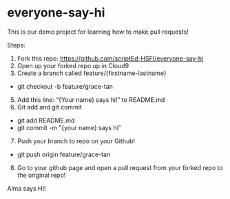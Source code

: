 # everyone-say-hi
This is our demo project for learning how to make pull requests! 

Steps:

1. Fork this repo: https://github.com/scriptEd-HSFI/everyone-say-hi
2. Open up your forked repo up in Cloud9
3. Create a branch called feature/{firstname-lastname}
  - git checkout -b feature/grace-tan
5. Add this line: “{Your name} says hi!” to README.md
6. Git add and git commit 
  - git add README.md
  - git commit -m "{your name} says hi"
7. Push your branch to repo on your Github!  
  - git push origin feature/grace-tan
8. Go to your github page and open a pull request from your forked repo to the original repo!

Alma says HI!